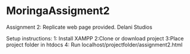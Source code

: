 # MoringaAssigment2
Assignment 2: Replicate web page provided. Delani Studios

Setup instructions:
1: Install XAMPP 
2:Clone or download project
3:Place project folder in htdocs 
4: Run localhost/projectfolder/assignment2.html
